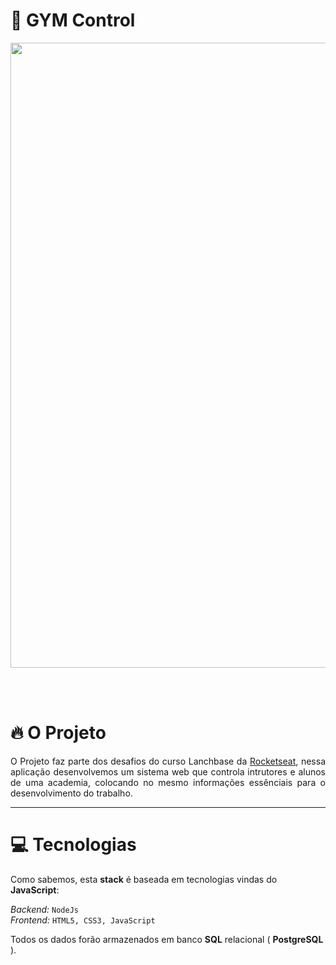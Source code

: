 # :rocket: GYM Control

<p align="center">
  <img width="1000" src="https://github.com/theusdev/gymcontrol/blob/master/src/app/views/Projeto-Gym-Management-concluido.gif">
</p>
                                                                                                      
<br>  <br>

# 🔥 O Projeto
<p align="justify">
  O Projeto faz parte dos desafios do curso Lanchbase da <a href="https://github.com/Rocketseat">Rocketseat</a>, nessa aplicação desenvolvemos um sistema web que controla
intrutores e alunos de uma academia, colocando no mesmo informações essênciais para o desenvolvimento do trabalho.
</p>
<hr>

# :computer: Tecnologias

Como sabemos, esta __stack__ é baseada em tecnologias vindas do __JavaScript__:

_Backend:_ ``` NodeJs ```<br>
_Frontend:_ ``` HTML5, CSS3, JavaScript ```<br>

Todos os dados forão armazenados em banco __SQL__ relacional ( __PostgreSQL__ ).
